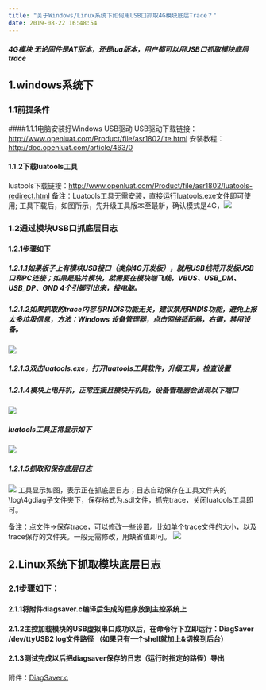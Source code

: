 ```yaml
---
title: "关于Windows/Linux系统下如何用USB口抓取4G模块底层Trace？"
date: 2019-08-22 16:48:54
---
```


##### 4G模块 无论固件是AT版本，还是lua版本，用户都可以用USB口抓取模块底层trace
## 1.windows系统下
### 1.1前提条件
####1.1.1电脑安装好Windows USB驱动
USB驱动下载链接：http://www.openluat.com/Product/file/asr1802/lte.html
安装教程：http://doc.openluat.com/article/463/0
#### 1.1.2下载luatools工具
luatools下载链接：http://www.openluat.com/Product/file/asr1802/luatools-redirect.html
备注：Luatools工具无需安装，直接运行luatools.exe文件即可使用; 工具下载后，如图所示，先升级工具版本至最新，确认模式是4G，![](http://doc.openluat.com/api/static/editormd/php/../uploads/5_45695.png)
### 1.2通过模块USB口抓底层日志
#### 1.2.1步骤如下
##### 1.2.1.1如果板子上有模块USB接口（类似4G开发板），就用USB线将开发板USB口和PC连接；如果是贴片模块，就需要在模块端飞线，VBUS、USB_DM、USB_DP、GND 4个引脚引出来，接电脑。
##### 1.2.1.2如果抓取的trace内容与RNDIS功能无关，建议禁用RNDIS功能，避免上报太多垃圾信息，方法：Windows 设备管理器，点击网络适配器，右键，禁用设备。
![](http://doc.openluat.com/api/static/editormd/php/../uploads/5_19558.png)
##### 1.2.1.3双击luatools.exe，打开luatools工具软件，升级工具，检查设置
##### 1.2.1.4模块上电开机，正常连接且模块开机后，设备管理器会出现以下端口
![](http://doc.openluat.com/api/static/editormd/php/../uploads/5_16664.png)

##### luatools工具正常显示如下
![](http://doc.openluat.com/api/static/editormd/php/../uploads/5_63324.png)
##### 1.2.1.5抓取和保存底层日志
![](http://doc.openluat.com/api/static/editormd/php/../uploads/5_30707.png)
工具显示如图，表示正在抓底层日志；日志自动保存在工具文件夹的\log\4gdiag子文件夹下，保存格式为.sdl文件，抓完trace，关闭luatools工具即可。


备注：点文件->保存trace，可以修改一些设置。比如单个trace文件的大小，以及trace保存的文件夹。一般无需修改，用缺省值即可。
![](http://doc.openluat.com/api/static/editormd/php/../uploads/5_13483.png)


## 2.Linux系统下抓取模块底层日志
### 2.1步骤如下：
#### 2.1.1将附件diagsaver.c编译后生成的程序放到主控系统上
#### 2.1.2主控加载模块的USB虚拟串口成功以后，在命令行下立即运行：DiagSaver /dev/ttyUSB2 log文件路径 （如果只有一个shell就加上&切换到后台）
#### 2.1.3测试完成以后把diagsaver保存的日志（运行时指定的路径）导出
附件：[DiagSaver.c](http://openluat-luatcommunity.oss-cn-hangzhou.aliyuncs.com/attachment/20200609163652806_0tpikkrK5d5e55aba7907_DiagSaver.c "DiagSaver.c")
